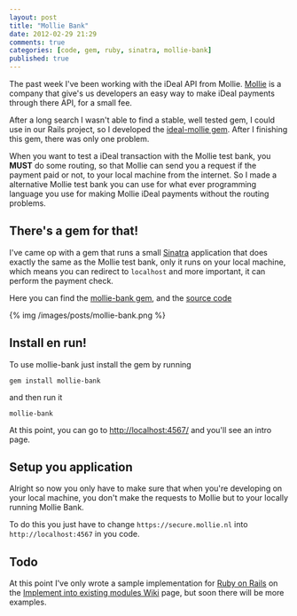 ```yaml
---
layout: post
title: "Mollie Bank"
date: 2012-02-29 21:29
comments: true
categories: [code, gem, ruby, sinatra, mollie-bank]
published: true
---
```


The past week I've been working with the iDeal API from Mollie. [Mollie](http://www.mollie.nl/) is a company that give's us developers an easy way to make iDeal payments through there API, for a small fee.

After a long search I wasn't able to find a stable, well tested gem, I could use in our Rails project, so I developed the [ideal-mollie gem](https://rubygems.org/gems/ideal-mollie). After I finishing this gem, there was only one problem. 

When you want to test a iDeal transaction with the Mollie test bank, you **MUST** do some routing, so that Mollie can send you a request if the payment paid or not, to your local machine from the internet. So I made a alternative Mollie test bank you can use for what ever programming language you use for making Mollie iDeal payments without the routing problems.

<!-- more -->

## There's a gem for that!

I've came op with a gem that runs a small [Sinatra](http://www.sinatrarb.com/) application that does exactly the same as the Mollie test bank, only it runs on your local machine, which means you can redirect to `localhost` and more important, it can perform the payment check.

Here you can find the [mollie-bank gem](https://rubygems.org/gems/mollie-bank), and the [source code](https://github.com/manuelvanrijn/mollie-bank)

{% img /images/posts/mollie-bank.png %}

## Install en run!

To use mollie-bank just install the gem by running

```
gem install mollie-bank
```

and then run it

```
mollie-bank
```

At this point, you can go to [http://localhost:4567/](http://localhost:4567/) and you'll see an intro page.

## Setup you application

Alright so now you only have to make sure that when you're developing on your local machine, you don't make the requests to Mollie but to your locally running Mollie Bank.

To do this you just have to change `https://secure.mollie.nl` into `http://localhost:4567` in you code.

## Todo

At this point I've only wrote a sample implementation for [Ruby on Rails](http://rubyonrails.org/ "Ruby on Rails") on the [Implement into existing modules Wiki](https://github.com/manuelvanrijn/mollie-bank/wiki/Implement-into-existing-modules) page, but soon there will be more examples.
